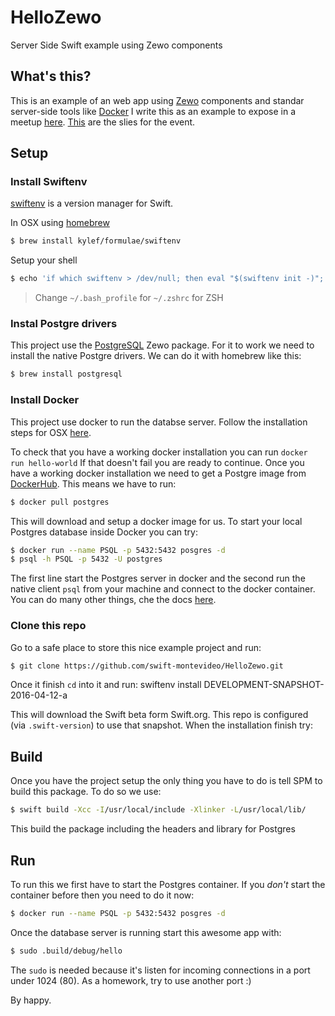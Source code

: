 # HelloZewo
Server Side Swift example using Zewo components

## What's this?
This is an example of an web app using [Zewo](http://www.zewo.io/) components and standar server-side tools like [Docker](https://www.docker.com/) I write this as an example to expose in a meetup [here](http://www.meetup.com/es-ES/Swift-Montevideo/events/230576236/). [This](http://www.slideshare.net/BrunoBerisso/server-side-swift-61958599) are the slies for the event.

## Setup

### Install Swiftenv
[swiftenv](https://github.com/kylef/swiftenv) is a version manager for Swift.

In OSX using [homebrew](http://brew.sh/)
```sh
$ brew install kylef/formulae/swiftenv
```

Setup your shell
```sh
$ echo 'if which swiftenv > /dev/null; then eval "$(swiftenv init -)"; fi' >> ~/.bash_profile
```
> Change `~/.bash_profile` for `~/.zshrc` for ZSH

### Instal Postgre drivers
This project use the [PostgreSQL](https://github.com/Zewo/PostgreSQL) Zewo package. For it to work we need to install the native Postgre drivers. We can do it with homebrew like this:
```sh
$ brew install postgresql
```

### Install Docker
This project use docker to run the databse server. Follow the installation steps for OSX [here](https://www.docker.com/products/docker-toolbox).

To check that you have a working docker installation you can run `docker run hello-world` If that doesn't fail you are ready to continue.
Once you have a working docker installation we need to get a Postgre image from [DockerHub](https://hub.docker.com/). This means we have to run:
```sh
$ docker pull postgres
```

This will download and setup a docker image for us. To start your local Postgres database inside Docker you can try:
```sh
$ docker run --name PSQL -p 5432:5432 posgres -d
$ psql -h PSQL -p 5432 -U postgres
```

The first line start the Postgres server in docker and the second run the native client `psql` from your machine and connect to the docker container.
You can do many other things, che the docs [here](https://hub.docker.com/_/postgres/).

### Clone this repo
Go to a safe place to store this nice example project and run:
```sh
$ git clone https://github.com/swift-montevideo/HelloZewo.git
```

Once it finish `cd` into it and run:
swiftenv install DEVELOPMENT-SNAPSHOT-2016-04-12-a

This will download the Swift beta form Swift.org. This repo is configured (via `.swift-version`) to use that snapshot. When the installation finish try:

## Build
Once you have the project setup the only thing you have to do is tell SPM to build this package. To do so we use:
```sh
$ swift build -Xcc -I/usr/local/include -Xlinker -L/usr/local/lib/
```

This build the package including the headers and library for Postgres

## Run
To run this we first have to start the Postgres container. If you *don't* start the container before then you need to do it now:
```sh
$ docker run --name PSQL -p 5432:5432 posgres -d
```

Once the database server is running start this awesome app with:
```sh
$ sudo .build/debug/hello
```

The `sudo` is needed because it's listen for incoming connections in a port under 1024 (80). As a homework, try to use another port :)

By happy.

